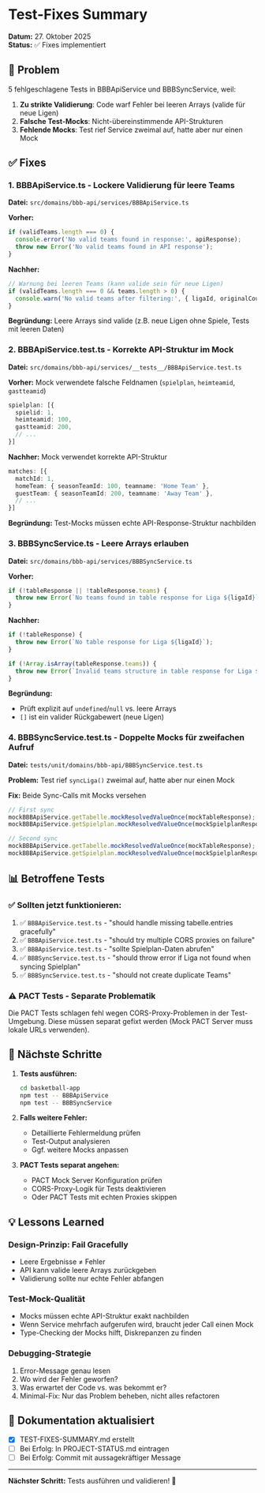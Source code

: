 # Test-Fixes Summary
**Datum:** 27. Oktober 2025  
**Status:** ✅ Fixes implementiert

## 🎯 Problem

5 fehlgeschlagene Tests in BBBApiService und BBBSyncService, weil:
1. **Zu strikte Validierung**: Code warf Fehler bei leeren Arrays (valide für neue Ligen)
2. **Falsche Test-Mocks**: Nicht-übereinstimmende API-Strukturen
3. **Fehlende Mocks**: Test rief Service zweimal auf, hatte aber nur einen Mock

## ✅ Fixes

### 1. BBBApiService.ts - Lockere Validierung für leere Teams
**Datei:** `src/domains/bbb-api/services/BBBApiService.ts`

**Vorher:**
```typescript
if (validTeams.length === 0) {
  console.error('No valid teams found in response:', apiResponse);
  throw new Error('No valid teams found in API response');
}
```

**Nachher:**
```typescript
// Warnung bei leeren Teams (kann valide sein für neue Ligen)
if (validTeams.length === 0 && teams.length > 0) {
  console.warn('No valid teams after filtering:', { ligaId, originalCount: teams.length });
}
```

**Begründung:** Leere Arrays sind valide (z.B. neue Ligen ohne Spiele, Tests mit leeren Daten)

### 2. BBBApiService.test.ts - Korrekte API-Struktur im Mock
**Datei:** `src/domains/bbb-api/services/__tests__/BBBApiService.test.ts`

**Vorher:** Mock verwendete falsche Feldnamen (`spielplan`, `heimteamid`, `gastteamid`)
```typescript
spielplan: [{
  spielid: 1,
  heimteamid: 100,
  gastteamid: 200,
  // ...
}]
```

**Nachher:** Mock verwendet korrekte API-Struktur
```typescript
matches: [{
  matchId: 1,
  homeTeam: { seasonTeamId: 100, teamname: 'Home Team' },
  guestTeam: { seasonTeamId: 200, teamname: 'Away Team' },
  // ...
}]
```

**Begründung:** Test-Mocks müssen echte API-Response-Struktur nachbilden

### 3. BBBSyncService.ts - Leere Arrays erlauben
**Datei:** `src/domains/bbb-api/services/BBBSyncService.ts`

**Vorher:**
```typescript
if (!tableResponse || !tableResponse.teams) {
  throw new Error(`No teams found in table response for Liga ${ligaId}`);
}
```

**Nachher:**
```typescript
if (!tableResponse) {
  throw new Error(`No table response for Liga ${ligaId}`);
}

if (!Array.isArray(tableResponse.teams)) {
  throw new Error(`Invalid teams structure in table response for Liga ${ligaId}`);
}
```

**Begründung:** 
- Prüft explizit auf `undefined`/`null` vs. leere Arrays
- `[]` ist ein valider Rückgabewert (neue Ligen)

### 4. BBBSyncService.test.ts - Doppelte Mocks für zweifachen Aufruf
**Datei:** `tests/unit/domains/bbb-api/BBBSyncService.test.ts`

**Problem:** Test rief `syncLiga()` zweimal auf, hatte aber nur einen Mock

**Fix:** Beide Sync-Calls mit Mocks versehen
```typescript
// First sync
mockBBBApiService.getTabelle.mockResolvedValueOnce(mockTableResponse);
mockBBBApiService.getSpielplan.mockResolvedValueOnce(mockSpielplanResponse);

// Second sync
mockBBBApiService.getTabelle.mockResolvedValueOnce(mockTableResponse);
mockBBBApiService.getSpielplan.mockResolvedValueOnce(mockSpielplanResponse);
```

## 📊 Betroffene Tests

### ✅ Sollten jetzt funktionieren:
1. ✅ `BBBApiService.test.ts` - "should handle missing tabelle.entries gracefully"
2. ✅ `BBBApiService.test.ts` - "should try multiple CORS proxies on failure"  
3. ✅ `BBBApiService.test.ts` - "sollte Spielplan-Daten abrufen"
4. ✅ `BBBSyncService.test.ts` - "should throw error if Liga not found when syncing Spielplan"
5. ✅ `BBBSyncService.test.ts` - "should not create duplicate Teams"

### ⚠️ PACT Tests - Separate Problematik
Die PACT Tests schlagen fehl wegen CORS-Proxy-Problemen in der Test-Umgebung.
Diese müssen separat gefixt werden (Mock PACT Server muss lokale URLs verwenden).

## 🧪 Nächste Schritte

1. **Tests ausführen:**
   ```bash
   cd basketball-app
   npm test -- BBBApiService
   npm test -- BBBSyncService
   ```

2. **Falls weitere Fehler:**
   - Detaillierte Fehlermeldung prüfen
   - Test-Output analysieren
   - Ggf. weitere Mocks anpassen

3. **PACT Tests separat angehen:**
   - PACT Mock Server Konfiguration prüfen
   - CORS-Proxy-Logik für Tests deaktivieren
   - Oder PACT Tests mit echten Proxies skippen

## 💡 Lessons Learned

### Design-Prinzip: **Fail Gracefully**
- Leere Ergebnisse ≠ Fehler
- API kann valide leere Arrays zurückgeben
- Validierung sollte nur echte Fehler abfangen

### Test-Mock-Qualität
- Mocks müssen echte API-Struktur exakt nachbilden
- Wenn Service mehrfach aufgerufen wird, braucht jeder Call einen Mock
- Type-Checking der Mocks hilft, Diskrepanzen zu finden

### Debugging-Strategie
1. Error-Message genau lesen
2. Wo wird der Fehler geworfen?
3. Was erwartet der Code vs. was bekommt er?
4. Minimal-Fix: Nur das Problem beheben, nicht alles refactoren

## 📝 Dokumentation aktualisiert

- [x] TEST-FIXES-SUMMARY.md erstellt
- [ ] Bei Erfolg: In PROJECT-STATUS.md eintragen
- [ ] Bei Erfolg: Commit mit aussagekräftiger Message

---

**Nächster Schritt:** Tests ausführen und validieren! 🚀
